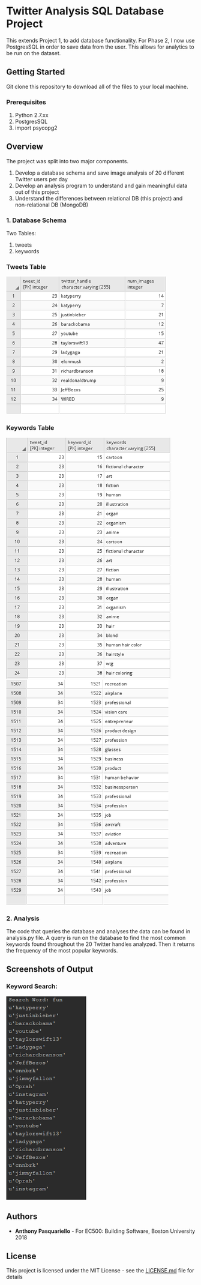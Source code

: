 # Twitter Analysis SQL Database Project
This extends Project 1, to add database functionality. For Phase 2, I now use PostgresSQL in order to save data from the user. This allows for analytics to be run on the dataset. 

## Getting Started
Git clone this repository to download all of the files to your local machine.

### Prerequisites
1. Python 2.7.xx
1. PostgresSQL
1. import psycopg2

## Overview
The project was split into two major components.
1. Develop a database schema and save image analysis of 20 different Twitter users per day
2. Develop an analysis program to understand and gain meaningful data out of this project
3. Understand the differences between relational DB (this project) and non-relational DB (MongoDB)

### 1. Database Schema
Two Tables:
1. tweets
2. keywords

### Tweets Table
![alt text](https://github.com/antpas/EC500C1/blob/master/Database_Project_SQL/Data/tweetsTable.png)

### Keywords Table
![alt text](https://github.com/antpas/EC500C1/blob/master/Database_Project_SQL/Data/keywordsTable.png)
![alt text](https://github.com/antpas/EC500C1/blob/master/Database_Project_SQL/Data/keywordsTable2.png)

### 2. Analysis
The code that queries the database and analyses the data can be found in analysis.py file. A query is run on the database to find the most common keywords found throughout the 20 Twitter handles analyzed. Then it returns the frequency of the most popular keywords.


## Screenshots of Output
### Keyword Search: 
![alt text](https://github.com/antpas/EC500C1/blob/master/Database_Project/Data/searchword.png)


## Authors

* **Anthony Pasquariello** - For EC500: Building Software, Boston University 2018


## License

This project is licensed under the MIT License - see the [LICENSE.md](https://github.com/antpas/EC500C1/blob/master/LICENSE) file for details
